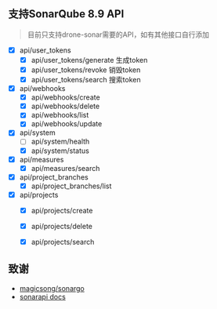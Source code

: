 ## 支持SonarQube 8.9 API

> 目前只支持drone-sonar需要的API，如有其他接口自行添加

- [x] api/user_tokens
   - [x] api/user_tokens/generate 生成token
   - [x] api/user_tokens/revoke 销毁token
   - [x] api/user_tokens/search 搜索token
- [x] api/webhooks
    - [x] api/webhooks/create
    - [x] api/webhooks/delete
    - [x] api/webhooks/list
    - [x] api/webhooks/update
- [x] api/system
    - [ ] api/system/health
    - [x] api/system/status
- [x] api/measures
    - [x] api/measures/search
- [x] api/project_branches
    - [x] api/project_branches/list
- [x] api/projects
    - [x] api/projects/create
    - [x] api/projects/delete
    - [x] api/projects/search

  
## 致谢

- [magicsong/sonargo](https://github.com/magicsong/sonargo)
- [sonarapi docs](http://127.0.0.1:9000/web_api)


